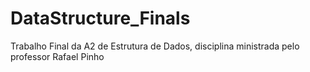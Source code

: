 # DataStructure_Finals
Trabalho Final da A2 de Estrutura de Dados, disciplina ministrada pelo professor Rafael Pinho
